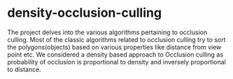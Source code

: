 # density-occlusion-culling
The project delves into the various algorithms pertaining to occlusion culling. Most of the classic algorithms related to occlusion culling try to sort the polygons(objects) based on various properties like distance from view point etc. We considered a density based approach to Occlusion culling as probability of occlusion is proportional to density and inversely proportional to distance.
